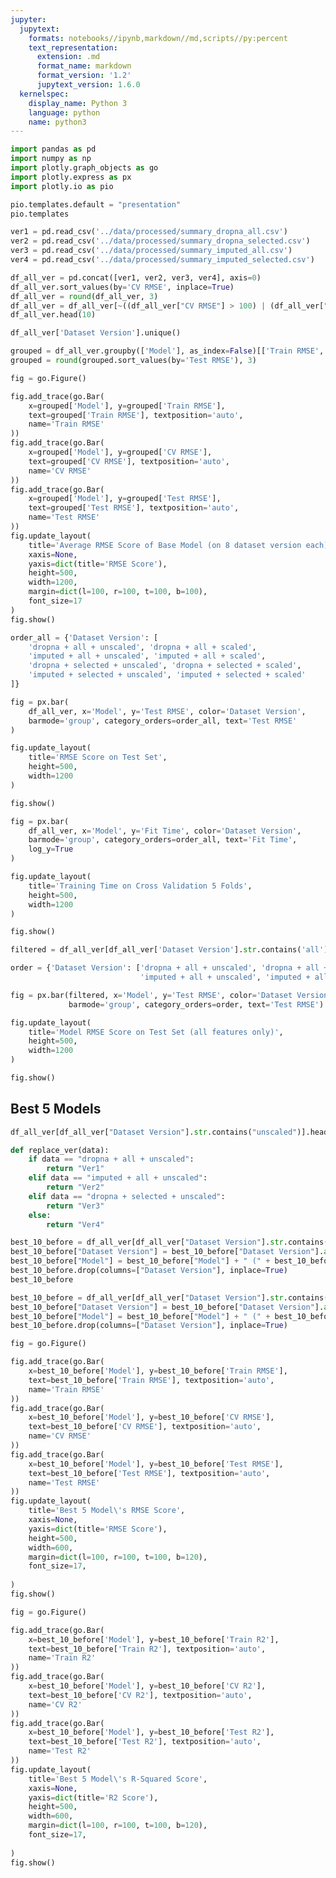 ```yaml
---
jupyter:
  jupytext:
    formats: notebooks//ipynb,markdown//md,scripts//py:percent
    text_representation:
      extension: .md
      format_name: markdown
      format_version: '1.2'
      jupytext_version: 1.6.0
  kernelspec:
    display_name: Python 3
    language: python
    name: python3
---
```


```python cell_id="00000-22bc0b26-1ea9-4900-a08a-fed218efdabd" execution_millis=554 execution_start=1602829891550 output_cleared=false source_hash="9c12a302"
import pandas as pd
import numpy as np
import plotly.graph_objects as go
import plotly.express as px
import plotly.io as pio

pio.templates.default = "presentation"
pio.templates
```

```python
ver1 = pd.read_csv('../data/processed/summary_dropna_all.csv')
ver2 = pd.read_csv('../data/processed/summary_dropna_selected.csv')
ver3 = pd.read_csv('../data/processed/summary_imputed_all.csv')
ver4 = pd.read_csv('../data/processed/summary_imputed_selected.csv')

df_all_ver = pd.concat([ver1, ver2, ver3, ver4], axis=0)
df_all_ver.sort_values(by='CV RMSE', inplace=True)
df_all_ver = round(df_all_ver, 3)
df_all_ver = df_all_ver[~((df_all_ver["CV RMSE"] > 100) | (df_all_ver["Test RMSE"] > 100))]
df_all_ver.head(10)
```

```python cell_id="00002-fda41ab5-1578-4759-95fd-34bbab934939" execution_millis=82 execution_start=1602829944018 output_cleared=false source_hash="a46fdaaf"
df_all_ver['Dataset Version'].unique()
```

```python cell_id="00003-7d415f67-fe9a-4bb4-9bee-fa5d53ac3de1" execution_millis=115 execution_start=1602852201510 output_cleared=false source_hash="69479740" tags=[]
grouped = df_all_ver.groupby(['Model'], as_index=False)[['Train RMSE', 'CV RMSE', 'Test RMSE']].mean()
grouped = round(grouped.sort_values(by='Test RMSE'), 3)

fig = go.Figure()

fig.add_trace(go.Bar(
    x=grouped['Model'], y=grouped['Train RMSE'],
    text=grouped['Train RMSE'], textposition='auto',
    name='Train RMSE'
))
fig.add_trace(go.Bar(
    x=grouped['Model'], y=grouped['CV RMSE'],
    text=grouped['CV RMSE'], textposition='auto',
    name='CV RMSE'
))
fig.add_trace(go.Bar(
    x=grouped['Model'], y=grouped['Test RMSE'],
    text=grouped['Test RMSE'], textposition='auto',
    name='Test RMSE'
))
fig.update_layout(
    title='Average RMSE Score of Base Model (on 8 dataset version each)',
    xaxis=None,
    yaxis=dict(title='RMSE Score'),
    height=500,
    width=1200,
    margin=dict(l=100, r=100, t=100, b=100),
    font_size=17
)
fig.show()
```

```python cell_id="00003-5f4ebd9b-cf80-4066-b959-a02203215676" execution_millis=303 execution_start=1602851013982 output_cleared=false source_hash="1be6e537" tags=[]
order_all = {'Dataset Version': [
    'dropna + all + unscaled', 'dropna + all + scaled',
    'imputed + all + unscaled', 'imputed + all + scaled',
    'dropna + selected + unscaled', 'dropna + selected + scaled',
    'imputed + selected + unscaled', 'imputed + selected + scaled'
]}

fig = px.bar(
    df_all_ver, x='Model', y='Test RMSE', color='Dataset Version',
    barmode='group', category_orders=order_all, text='Test RMSE'
)

fig.update_layout(
    title='RMSE Score on Test Set', 
    height=500,
    width=1200
)

fig.show()
```

```python cell_id="00004-e6cc76da-a309-4a59-8136-ad80d3a1ba4d" execution_millis=139 execution_start=1602851042958 output_cleared=false source_hash="19d3c8" tags=[]
fig = px.bar(
    df_all_ver, x='Model', y='Fit Time', color='Dataset Version',
    barmode='group', category_orders=order_all, text='Fit Time',
    log_y=True
)

fig.update_layout(
    title='Training Time on Cross Validation 5 Folds',
    height=500,
    width=1200
)

fig.show()
```

```python cell_id="00003-0a221708-2f30-45f5-8507-8b3104cce91e" execution_millis=211 execution_start=1602850857283 output_cleared=false source_hash="d1533531"
filtered = df_all_ver[df_all_ver['Dataset Version'].str.contains('all')]

order = {'Dataset Version': ['dropna + all + unscaled', 'dropna + all + scaled',
                             'imputed + all + unscaled', 'imputed + all + scaled']}

fig = px.bar(filtered, x='Model', y='Test RMSE', color='Dataset Version',
             barmode='group', category_orders=order, text='Test RMSE')

fig.update_layout(
    title='Model RMSE Score on Test Set (all features only)',
    height=500,
    width=1200
)

fig.show()
```

<!-- #region cell_id="00004-654fb49d-5f40-4c19-b413-46e0483706b6" -->
## Best 5 Models
<!-- #endregion -->

```python
df_all_ver[df_all_ver["Dataset Version"].str.contains("unscaled")].head(10)
```

```python
def replace_ver(data):
    if data == "dropna + all + unscaled":
        return "Ver1"
    elif data == "imputed + all + unscaled":
        return "Ver2"
    elif data == "dropna + selected + unscaled":
        return "Ver3"
    else:
        return "Ver4"
```

```python
best_10_before = df_all_ver[df_all_ver["Dataset Version"].str.contains("unscaled")].head(10)
best_10_before["Dataset Version"] = best_10_before["Dataset Version"].apply(replace_ver)
best_10_before["Model"] = best_10_before["Model"] + " (" + best_10_before["Dataset Version"] + ")"
best_10_before.drop(columns=["Dataset Version"], inplace=True)
best_10_before
```

```python
best_10_before = df_all_ver[df_all_ver["Dataset Version"].str.contains("unscaled")].head(5)
best_10_before["Dataset Version"] = best_10_before["Dataset Version"].apply(replace_ver)
best_10_before["Model"] = best_10_before["Model"] + " (" + best_10_before["Dataset Version"] + ")"
best_10_before.drop(columns=["Dataset Version"], inplace=True)

fig = go.Figure()

fig.add_trace(go.Bar(
    x=best_10_before['Model'], y=best_10_before['Train RMSE'],
    text=best_10_before['Train RMSE'], textposition='auto',
    name='Train RMSE'
))
fig.add_trace(go.Bar(
    x=best_10_before['Model'], y=best_10_before['CV RMSE'],
    text=best_10_before['CV RMSE'], textposition='auto',
    name='CV RMSE'
))
fig.add_trace(go.Bar(
    x=best_10_before['Model'], y=best_10_before['Test RMSE'],
    text=best_10_before['Test RMSE'], textposition='auto',
    name='Test RMSE'
))
fig.update_layout(
    title='Best 5 Model\'s RMSE Score',
    xaxis=None,
    yaxis=dict(title='RMSE Score'),
    height=500,
    width=600,
    margin=dict(l=100, r=100, t=100, b=120),
    font_size=17,
    
)
fig.show()
```

```python
fig = go.Figure()

fig.add_trace(go.Bar(
    x=best_10_before['Model'], y=best_10_before['Train R2'],
    text=best_10_before['Train R2'], textposition='auto',
    name='Train R2'
))
fig.add_trace(go.Bar(
    x=best_10_before['Model'], y=best_10_before['CV R2'],
    text=best_10_before['CV R2'], textposition='auto',
    name='CV R2'
))
fig.add_trace(go.Bar(
    x=best_10_before['Model'], y=best_10_before['Test R2'],
    text=best_10_before['Test R2'], textposition='auto',
    name='Test R2'
))
fig.update_layout(
    title='Best 5 Model\'s R-Squared Score',
    xaxis=None,
    yaxis=dict(title='R2 Score'),
    height=500,
    width=600,
    margin=dict(l=100, r=100, t=100, b=120),
    font_size=17,
    
)
fig.show()
```

```python

```
